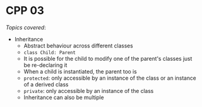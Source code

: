 # CPP 03

*Topics covered*:
- Inheritance
    - Abstract behaviour across different classes
    - `class Child: Parent`
    - It is possible for the child to modify one of the parent's classes just be re-declaring it
    - When a child is instantiated, the parent too is
    - `protected`: only accessible by an instance of the class or an instance of a derived class
    - `private`: only accessible by an instance of the class
    - Inheritance can also be multiple